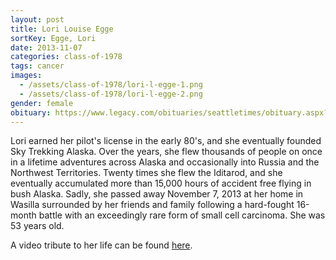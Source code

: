 ```yaml
---
layout: post
title: Lori Louise Egge
sortKey: Egge, Lori
date: 2013-11-07
categories: class-of-1978
tags: cancer
images:
  - /assets/class-of-1978/lori-l-egge-1.png
  - /assets/class-of-1978/lori-l-egge-2.png
gender: female
obituary: https://www.legacy.com/obituaries/seattletimes/obituary.aspx?pid=168215752
---
```

Lori earned her pilot's license in the early 80's, and she eventually founded Sky Trekking Alaska.  Over the years, she flew thousands of people on once in a lifetime adventures across Alaska and occasionally into Russia and the Northwest Territories. Twenty times she flew the Iditarod, and she eventually accumulated more than 15,000 hours of accident free flying in bush Alaska.  Sadly, she passed away November 7, 2013 at her home in Wasilla surrounded by her friends and family following a hard-fought 16-month battle with an exceedingly rare form of small cell carcinoma. She was 53 years old.

A video tribute to her life can be found [here](https://vimeo.com/82436756).

